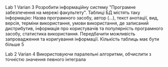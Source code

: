 Lab 1 Varian 3 Розробити інформаційну систему "Програмне забезпечення на мережі факультету". Таблиці БД містять таку інформацію: Назва програмного засобу, автор (...), текст анотації, вид, версія, терміни використання, умови використання, де записаний дистрибутив, інформація про користувачів та популярність програмного засобу, статистика використання. Передбачити можливість запровадження та коригування інформації. Кількість таблиць має бути більше 5

Lab 2 Varian 4 Використовуючи паралельні алгоритми, обчислити з точністю значення певного інтеграла
